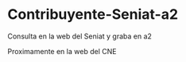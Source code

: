 # Contribuyente-Seniat-a2
Consulta en la web del Seniat y graba en a2

Proximamente en la web del CNE

